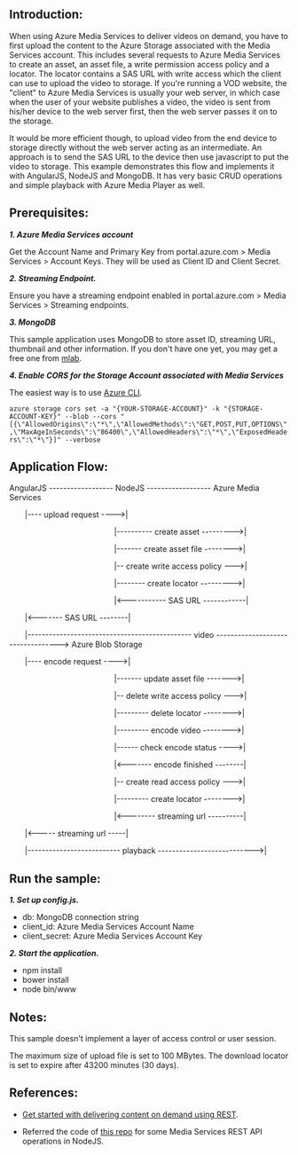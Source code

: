 ## Introduction:

When using Azure Media Services to deliver videos on demand, you have to first upload the content to the Azure Storage associated with the Media Services account. This includes several requests to Azure Media Services to create an asset, an asset file, a write permission access policy and a locator. The locator contains a SAS URL with write access which the client can use to upload the video to storage. If you're running a VOD website, the "client" to Azure Media Services is usually your web server, in which case when the user of your website publishes a video, the video is sent from his/her device to the web server first, then the web server passes it on to the storage. 

It would be more efficient though, to upload video from the end device to storage directly without the web server acting as an intermediate. An approach is to send the SAS URL to the device then use javascript to put the video to storage. This example demonstrates this flow and implements it with AngularJS, NodeJS and MongoDB. It has very basic CRUD operations and simple playback with Azure Media Player as well.

## Prerequisites:

***1. Azure Media Services account***

Get the Account Name and Primary Key from portal.azure.com > Media Services > Account Keys. They will be used as Client ID and Client Secret.

***2. Streaming Endpoint.***

Ensure you have a streaming endpoint enabled in portal.azure.com > Media Services > Streaming endpoints.

***3. MongoDB***

This sample application uses MongoDB to store asset ID, streaming URL, thumbnail and other information. If you don't have one yet, you may get a free one from [mlab](https://mlab.com/).

***4. Enable CORS for the Storage Account associated with Media Services***

The easiest way is to use [Azure CLI](https://github.com/Azure/azure-cli).

`azure storage cors set -a "{YOUR-STORAGE-ACCOUNT}" -k "{STORAGE-ACCOUNT-KEY}" --blob --cors "[{\"AllowedOrigins\":\"*\",\"AllowedMethods\":\"GET,POST,PUT,OPTIONS\",\"MaxAgeInSeconds\":\"86400\",\"AllowedHeaders\":\"*\",\"ExposedHeaders\":\"*\"}]" --verbose`

## Application Flow:

AngularJS  ------------------  NodeJS  ------------------  Azure Media Services
 

&emsp;&emsp;|---- upload request ---->|

&emsp;&emsp;&emsp;&emsp;&emsp;&emsp;&emsp;&emsp;&emsp;&emsp;&emsp;&emsp;&emsp;&ensp;|---------- create asset --------->|

&emsp;&emsp;&emsp;&emsp;&emsp;&emsp;&emsp;&emsp;&emsp;&emsp;&emsp;&emsp;&emsp;&ensp;|------- create asset file -------->| 

&emsp;&emsp;&emsp;&emsp;&emsp;&emsp;&emsp;&emsp;&emsp;&emsp;&emsp;&emsp;&emsp;&ensp;|-- create write access policy --->|

&emsp;&emsp;&emsp;&emsp;&emsp;&emsp;&emsp;&emsp;&emsp;&emsp;&emsp;&emsp;&emsp;&ensp;|-------- create locator --------->|

&emsp;&emsp;&emsp;&emsp;&emsp;&emsp;&emsp;&emsp;&emsp;&emsp;&emsp;&emsp;&emsp;&ensp;|<----------- SAS URL ------------|

&emsp;&emsp;|<------- SAS URL --------|

&emsp;&emsp;|---------------------------------------------- video ----------------------------------> Azure Blob Storage

&emsp;&emsp;|---- encode request ---->|

&emsp;&emsp;&emsp;&emsp;&emsp;&emsp;&emsp;&emsp;&emsp;&emsp;&emsp;&emsp;&emsp;&ensp;|------- update asset file ------->|

&emsp;&emsp;&emsp;&emsp;&emsp;&emsp;&emsp;&emsp;&emsp;&emsp;&emsp;&emsp;&emsp;&ensp;|-- delete write access policy --->|

&emsp;&emsp;&emsp;&emsp;&emsp;&emsp;&emsp;&emsp;&emsp;&emsp;&emsp;&emsp;&emsp;&ensp;|--------- delete locator -------->|

&emsp;&emsp;&emsp;&emsp;&emsp;&emsp;&emsp;&emsp;&emsp;&emsp;&emsp;&emsp;&emsp;&ensp;|--------- encode video -------->|

&emsp;&emsp;&emsp;&emsp;&emsp;&emsp;&emsp;&emsp;&emsp;&emsp;&emsp;&emsp;&emsp;&ensp;|------ check encode status ---->|

&emsp;&emsp;&emsp;&emsp;&emsp;&emsp;&emsp;&emsp;&emsp;&emsp;&emsp;&emsp;&emsp;&ensp;|<------- encode finished --------|

&emsp;&emsp;&emsp;&emsp;&emsp;&emsp;&emsp;&emsp;&emsp;&emsp;&emsp;&emsp;&emsp;&ensp;|-- create read access policy --->|

&emsp;&emsp;&emsp;&emsp;&emsp;&emsp;&emsp;&emsp;&emsp;&emsp;&emsp;&emsp;&emsp;&ensp;|--------- create locator -------->|

&emsp;&emsp;&emsp;&emsp;&emsp;&emsp;&emsp;&emsp;&emsp;&emsp;&emsp;&emsp;&emsp;&ensp;|<-------- streaming url ----------|

&emsp;&emsp;|<----- streaming url -----|

&emsp;&emsp;|-------------------------- playback --------------------------->|

## Run the sample:

***1. Set up config.js.***

- db: MongoDB connection string
- client_id: Azure Media Services Account Name
- client_secret: Azure Media Services Account Key

***2. Start the application.***

- npm install
- bower install
- node bin/www


## Notes:

This sample doesn't implement a layer of access control or user session. 

The maximum size of upload file is set to 100 MBytes. The download locator is set to expire after 43200 minutes (30 days).

## References:

- [Get started with delivering content on demand using REST](https://docs.microsoft.com/en-us/azure/media-services/media-services-rest-get-started).

- Referred the code of [this repo](https://github.com/fritzy/node-azure-media) for some Media Services REST API operations in NodeJS.
